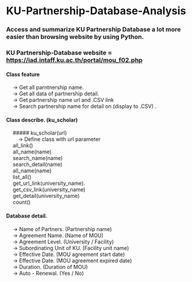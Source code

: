 # KU-Partnership-Database-Analysis
### Access and summarize KU Partnership Database a lot more easier than browsing website by using Python.
### KU Partnership-Database website = https://iad.intaff.ku.ac.th/portal/mou_f02.php

#### Class feature 
  &emsp; -> Get all parntnership name. <br />
  &emsp; -> Get all data of partnership detail. <br />
  &emsp; -> Get partnership name url and .CSV link <br />
  &emsp; -> Search partnership name for detail on (display to .CSV) . <br />

#### Class describe. (ku_scholar)
  &emsp; ##### ku_scholar(url)  <br />
  &emsp;&emsp; -> Define class with url parameter  <br />
  &emsp; all_link() <br />
  &emsp; all_name(name) <br />
  &emsp; search_name(name) <br />
  &emsp; search_detail(name) <br />
  &emsp; all_name(name) <br />
  &emsp; list_all() <br />
  &emsp; get_url_link(university_name). <br />
  &emsp; get_csv_link(university_name) <br />
  &emsp; get_detail(university_name) <br />
  &emsp; count() <br />
  
#### Database detail. 
  &emsp; -> Name of Partners. (Partnership name) <br />
  &emsp; -> Agreement Name. (Name of MOU) <br />
  &emsp; -> Agreement Level. (University / Facility) <br />
  &emsp; -> Subordinating Unit of KU. (Facility unit name) <br />
  &emsp; -> Effective Date. (MOU agreement start date) <br />
  &emsp; -> Effective Date. (MOU agreement expired date)<br />
  &emsp; -> Duration. (Duration of MOU) <br />
  &emsp; -> Auto - Renewal. (Yes / No)<br />
  
